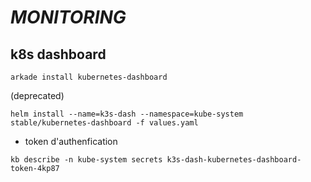 # *MONITORING*

## k8s dashboard



```shell
arkade install kubernetes-dashboard
```




(deprecated)
```shell
helm install --name=k3s-dash --namespace=kube-system stable/kubernetes-dashboard -f values.yaml
```
* token d'authenfication

```shell
kb describe -n kube-system secrets k3s-dash-kubernetes-dashboard-token-4kp87
```
